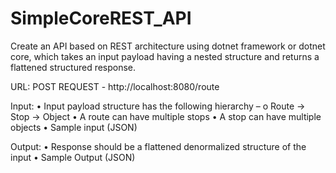 # SimpleCoreREST_API
Create an API based on REST architecture using dotnet framework or dotnet core, which takes an input payload having a nested structure and returns a flattened structured response.

URL:
POST REQUEST - http://localhost:8080/route

Input:
•	Input payload structure has the following hierarchy – 
o	Route -> Stop -> Object
•	A route can have multiple stops
•	A stop can have multiple objects
•	Sample input (JSON)
 
Output:
•	Response should be a flattened denormalized structure of the input
•	Sample Output (JSON)
 
